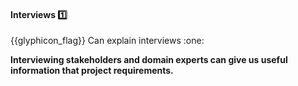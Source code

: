 <div id="title">

#### Interviews :one:

</div>
<span id="outcomes">{{glyphicon_flag}} Can explain interviews :one:</span>

<div id="body">

**Interviewing stakeholders and <trigger for="pop:interviews-domainExpert">domain experts</trigger> can give us useful information that project requirements.** 

<popover id="pop:interviews-domainExpert" title="" placement="top">
  <div slot="content">
    <include src="../../common/definitions.md#def-domain-expert" />
  </div>
</popover>

</div>

<div id="extras">
</div>